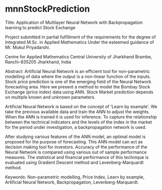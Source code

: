 # mnnStockPrediction
Title: Application of Multilayer Neural Network with Backpropagation learning to predict Stock Exchange

Project submitted in partial fulfillment of the requirements for the degree of Integrated M.Sc. in Applied Mathematics
Under the esteemed guidance of Mr. Mukul Priyadarshi.

Centre for Applied Mathematics
Central University of Jharkhand
Brambe, Ranchi-835205
Jharkhand, India

Abstract: Artificial Neural Network is an efficient tool for non-parametric modelling of data where the output is a non-linear function of the inputs. Stock price prediction is one of the emerging field of the Neural Network forecasting area. Here we present a method to model the Bombay Stock Exchange (price index) data using ANN. Stock Market prediction depends on multiple known and unknown parameters.

Artificial Neural Network is based on the concept of 'Learn by example'. We take the previous available data and train the ANN to adjust the weights. When the ANN is trained it is used for inference. To capture the relationship between the technical indicators and the levels of the index in the market for the period under investigation, a backpropagation network is used.

After studying various features of the ANN model, an optimal model is proposed for the purpose of forecasting. This ANN model can act as decision making tool for investors. Accuracy of the performance of the Neural Network is compared using various out of sample performance measures. The statistical and financial performance of this technique is evaluated using Gradient Descent method and Levenberg-Marquardt method.

Keywords: Non-parametric modelling, Price Index, Learn by example, Artificial Neural Network, Backpropagation, Levenberg-Marquardt.
